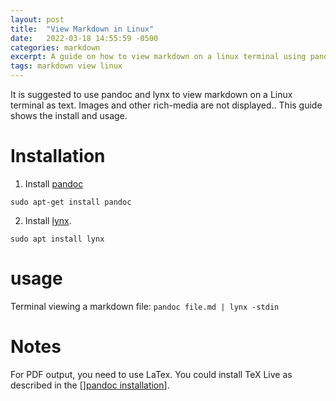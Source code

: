 ```yaml
---
layout: post
title:  "View Markdown in Linux"
date:   2022-03-18 14:55:59 -0500
categories: markdown
excerpt: A guide on how to view markdown on a linux terminal using pandow and lynx.
tags: markdown view linux
---
```


It is suggested to use pandoc and lynx to view markdown on a Linux terminal as text.  Images and other rich-media are not displayed..  This guide shows the install and usage.

# Installation
1. Install [pandoc](https://pandoc.org/installing.html)

  `sudo apt-get install pandoc`

2. Install [lynx](https://lynx.invisible-island.net/).

  `sudo apt install lynx`

# usage
Terminal viewing a markdown file:
`pandoc file.md | lynx -stdin`

# Notes
For PDF output, you need to use LaTex.  You could install TeX Live as described in the [][pandoc installation](https://pandoc.org/installing.html)].  
